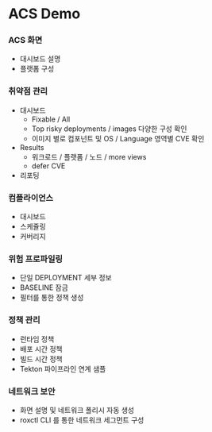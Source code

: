 # ACS Demo

### ACS 화면
- 대시보드 설명
- 플랫폼 구성

### 취약점 관리
- 대시보드
  - Fixable / All
  - Top risky deployments / images 다양한 구성 확인 
  - 이미지 별로 컴포넌트 및 OS / Language 영역별 CVE 확인
- Results
  - 워크로드 / 플랫폼 / 노드 / more views
  - defer CVE
- 리포팅

### 컴플라이언스
- 대시보드
- 스케쥴링
- 커버리지

### 위험 프로파일링
- 단일 DEPLOYMENT 세부 정보 
- BASELINE 잠금
- 필터를 통한 정책 생성

### 정책 관리
- 런타임 정책
- 배포 시간 정책
- 빌드 시간 정책
- Tekton 파이프라인 연계 샘플

### 네트워크 보안
- 화면 설명 및 네트워크 폴리시 자동 생성
- roxctl CLI 를 통한 네트워크 세그먼트 구성
